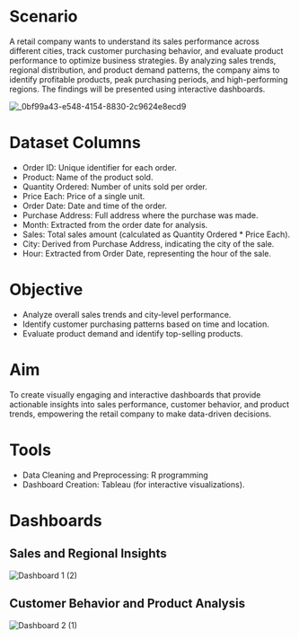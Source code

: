 # Scenario
A retail company wants to understand its sales performance across different cities, track customer purchasing behavior, and evaluate product performance to optimize business strategies. By analyzing sales trends, regional distribution, and product demand patterns, the company aims to identify profitable products, peak purchasing periods, and high-performing regions. The findings will be presented using interactive dashboards.

![_0bf99a43-e548-4154-8830-2c9624e8ecd9](https://github.com/user-attachments/assets/4e7c2586-5406-4c92-8018-54ba888d239c)


# Dataset Columns
* Order ID: Unique identifier for each order.
* Product: Name of the product sold.
* Quantity Ordered: Number of units sold per order.
* Price Each: Price of a single unit.
* Order Date: Date and time of the order.
* Purchase Address: Full address where the purchase was made.
* Month: Extracted from the order date for analysis.
* Sales: Total sales amount (calculated as Quantity Ordered * Price Each).
* City: Derived from Purchase Address, indicating the city of the sale.
* Hour: Extracted from Order Date, representing the hour of the sale.

# Objective
* Analyze overall sales trends and city-level performance.
* Identify customer purchasing patterns based on time and location.
* Evaluate product demand and identify top-selling products.

# Aim
To create visually engaging and interactive dashboards that provide actionable insights into sales performance, customer behavior, and product trends, empowering the retail company to make data-driven decisions.

# Tools
* Data Cleaning and Preprocessing: R programming
* Dashboard Creation: Tableau (for interactive visualizations).

# Dashboards

## Sales and Regional Insights
![Dashboard 1 (2)](https://github.com/user-attachments/assets/e1e8fd1a-c199-412a-981a-2a236bcde88b)

## Customer Behavior and Product Analysis
![Dashboard 2 (1)](https://github.com/user-attachments/assets/ecf9c05d-f03b-41bc-919e-1567c2cf852f)

